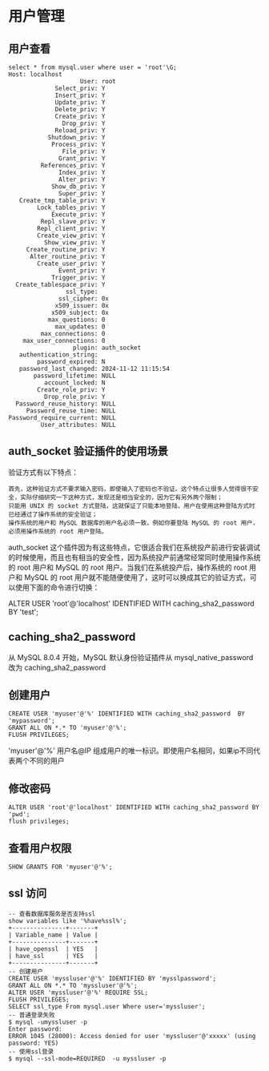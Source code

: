 # 用户管理

## 用户查看

```
select * from mysql.user where user = 'root'\G;
Host: localhost
                    User: root
             Select_priv: Y
             Insert_priv: Y
             Update_priv: Y
             Delete_priv: Y
             Create_priv: Y
               Drop_priv: Y
             Reload_priv: Y
           Shutdown_priv: Y
            Process_priv: Y
               File_priv: Y
              Grant_priv: Y
         References_priv: Y
              Index_priv: Y
              Alter_priv: Y
            Show_db_priv: Y
              Super_priv: Y
   Create_tmp_table_priv: Y
        Lock_tables_priv: Y
            Execute_priv: Y
         Repl_slave_priv: Y
        Repl_client_priv: Y
        Create_view_priv: Y
          Show_view_priv: Y
     Create_routine_priv: Y
      Alter_routine_priv: Y
        Create_user_priv: Y
              Event_priv: Y
            Trigger_priv: Y
  Create_tablespace_priv: Y
                ssl_type: 
              ssl_cipher: 0x
             x509_issuer: 0x
            x509_subject: 0x
           max_questions: 0
             max_updates: 0
         max_connections: 0
    max_user_connections: 0
                  plugin: auth_socket
   authentication_string: 
        password_expired: N
   password_last_changed: 2024-11-12 11:15:54
       password_lifetime: NULL
          account_locked: N
        Create_role_priv: Y
          Drop_role_priv: Y
  Password_reuse_history: NULL
     Password_reuse_time: NULL
Password_require_current: NULL
         User_attributes: NULL

```


## auth_socket 验证插件的使用场景

验证方式有以下特点：

    首先，这种验证方式不要求输入密码，即使输入了密码也不验证。这个特点让很多人觉得很不安全，实际仔细研究一下这种方式，发现还是相当安全的，因为它有另外两个限制；
    只能用 UNIX 的 socket 方式登陆，这就保证了只能本地登陆，用户在使用这种登陆方式时已经通过了操作系统的安全验证；
    操作系统的用户和 MySQL 数据库的用户名必须一致，例如你要登陆 MySQL 的 root 用户，必须用操作系统的 root 用户登陆。

auth_socket 这个插件因为有这些特点，它很适合我们在系统投产前进行安装调试的时候使用，而且也有相当的安全性，因为系统投产前通常经常同时使用操作系统的 root 用户和 MySQL 的 root 用户。当我们在系统投产后，操作系统的 root 用户和 MySQL 的 root 用户就不能随便使用了，这时可以换成其它的验证方式，可以使用下面的命令进行切换：

ALTER USER 'root'@'localhost' IDENTIFIED WITH caching_sha2_password BY 'test';
## caching_sha2_password

从 MySQL 8.0.4 开始，MySQL 默认身份验证插件从 mysql_native_password 改为 caching_sha2_password

## 创建用户
```
CREATE USER 'myuser'@'%' IDENTIFIED WITH caching_sha2_password  BY 'mypassword';
GRANT ALL ON *.* TO 'myuser'@'%';
FLUSH PRIVILEGES;
```
'myuser'@'%' 用户名@IP 组成用户的唯一标识。即使用户名相同，如果ip不同代表两个不同的用户

## 修改密码
```
ALTER USER 'root'@'localhost' IDENTIFIED WITH caching_sha2_password BY 'pwd';
flush privileges;
```

## 查看用户权限
```
SHOW GRANTS FOR 'myuser'@'%';
```

## ssl 访问
```
-- 查看数据库服务是否支持ssl
show variables like '%have%ssl%';
+---------------+-------+
| Variable_name | Value |
+---------------+-------+
| have_openssl  | YES   |
| have_ssl      | YES   |
+---------------+-------+
-- 创建用户
CREATE USER 'myssluser'@'%' IDENTIFIED BY 'mysslpassword';
GRANT ALL ON *.* TO 'myssluser'@'%';
ALTER USER 'myssluser'@'%' REQUIRE SSL;
FLUSH PRIVILEGES;
SELECT ssl_type From mysql.user Where user='myssluser';
-- 普通登录失败
$ mysql -umyssluser -p
Enter password: 
ERROR 1045 (28000): Access denied for user 'myssluser'@'xxxxx' (using password: YES)
-- 使用ssl登录
$ mysql --ssl-mode=REQUIRED  -u myssluser -p
```